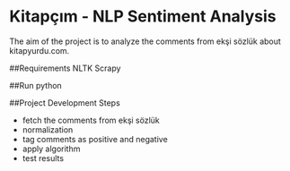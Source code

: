 # Kitapçım - NLP Sentiment Analysis
The aim of the project is to analyze the comments from ekşi sözlük about kitapyurdu.com.

##Requirements
NLTK
Scrapy

##Run
python

##Project Development Steps
* fetch the comments from ekşi sözlük
* normalization
* tag comments as positive and negative
* apply algorithm
* test results

